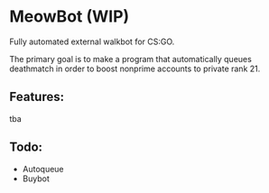 # MeowBot (WIP)
Fully automated external walkbot for CS:GO.

The primary goal is to make a program that automatically queues deathmatch in order to boost nonprime accounts to private rank 21.

## Features:
tba

## Todo:
* Autoqueue
* Buybot
